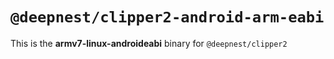 # `@deepnest/clipper2-android-arm-eabi`

This is the **armv7-linux-androideabi** binary for `@deepnest/clipper2`
